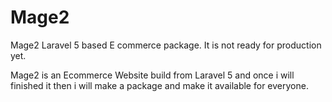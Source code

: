 # Mage2
Mage2 Laravel 5 based E commerce package. It is not ready for production yet.

Mage2 is an Ecommerce Website build from Laravel 5 and once i will finished it then i will make a package and make it available for everyone.



